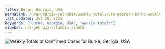 ```yaml
---
title: Burke, Georgia, USA
permalink: /usa-georgia-columbia/weekly_totals/usa-georgia-burke-weekly_totals.html
last_updated: Jul 28, 2021
keywords: ["Burke, Georgia, USA", "weekly totals"]
sidebar: usa-georgia-columbia_sidebar
---
```


![Weekly Totals of Confirmed Cases for Burke, Georgia, USA](/covid_tracker/images/graphs/usa-georgia-burke-weekly_totals_graph.png)
